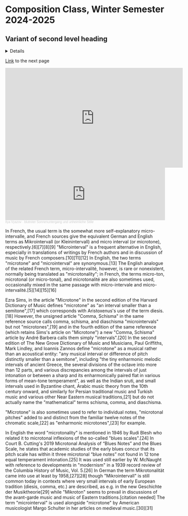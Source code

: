 # Composition Class, Winter Semester 2024-2025
## Variant of second level heading
<details>
  <summary>Details</summary>
  Little spoiler to put information
</details>

[Link](smth.md) to the next page

<iframe width="560" height="315" src="https://www.youtube.com/embed/uJ_yVK4I8xI?si=uK2GKox-HtkYPtnY" title="YouTube video player" frameborder="0" allow="accelerometer; autoplay; clipboard-write; encrypted-media; gyroscope; picture-in-picture; web-share" referrerpolicy="strict-origin-when-cross-origin" allowfullscreen></iframe>

<iframe width="100%" height="166" scrolling="no" frameborder="no" allow="autoplay" src="https://w.soundcloud.com/player/?url=https%3A//api.soundcloud.com/tracks/1896957294&color=%23ff5500&auto_play=false&hide_related=false&show_comments=true&show_user=true&show_reposts=false&show_teaser=true"></iframe><div style="font-size: 10px; color: #cccccc;line-break: anywhere;word-break: normal;overflow: hidden;white-space: nowrap;text-overflow: ellipsis; font-family: Interstate,Lucida Grande,Lucida Sans Unicode,Lucida Sans,Garuda,Verdana,Tahoma,sans-serif;font-weight: 100;"><a href="https://soundcloud.com/ilya-vyazov" title="Ilya Vyazov" target="_blank" style="color: #cccccc; text-decoration: none;">Ilya Vyazov</a> · <a href="https://soundcloud.com/ilya-vyazov/blutroter-sonnenuntergang-und-unheimliche-stille" title="blutroter Sonnenuntergang und unheimliche Stille" target="_blank" style="color: #cccccc; text-decoration: none;">blutroter Sonnenuntergang und unheimliche Stille</a></div>

<p>
  In French, the usual term is the somewhat more self-explanatory micro-intervalle, and French sources give the equivalent German and English terms as Mikrointervall (or Kleinintervall) and micro interval (or microtone), respectively.[6][7][8][9] "Microinterval" is a frequent alternative in English, especially in translations of writings by French authors and in discussion of music by French composers.[10][11][12] In English, the two terms "microtone" and "microinterval" are synonymous.[13] The English analogue of the related French term, micro-intervalité, however, is rare or nonexistent, normally being translated as "microtonality"; in French, the terms micro-ton, microtonal (or micro-tonal), and microtonalité are also sometimes used, occasionally mixed in the same passage with micro-intervale and micro-intervalité.[5][14][15][16]

Ezra Sims, in the article "Microtone" in the second edition of the Harvard Dictionary of Music defines "microtone" as "an interval smaller than a semitone",[17] which corresponds with Aristoxenus's use of the term diesis.[18] However, the unsigned article "Comma, Schisma" in the same reference source calls comma, schisma, and diaschisma "microintervals" but not "microtones",[19] and in the fourth edition of the same reference (which retains Sims's article on "Microtone") a new "Comma, Schisma" article by André Barbera calls them simply "intervals".[20] In the second edition of The New Grove Dictionary of Music and Musicians, Paul Griffiths, Mark Lindley, and Ioannis Zannos define "microtone" as a musical rather than an acoustical entity: "any musical interval or difference of pitch distinctly smaller than a semitone", including "the tiny enharmonic melodic intervals of ancient Greece, the several divisions of the octave into more than 12 parts, and various discrepancies among the intervals of just intonation or between a sharp and its enharmonically paired flat in various forms of mean-tone temperament", as well as the Indian sruti, and small intervals used in Byzantine chant, Arabic music theory from the 10th century onward, and similarly for Persian traditional music and Turkish music and various other Near Eastern musical traditions,[21] but do not actually name the "mathematical" terms schisma, comma, and diaschisma.

"Microtone" is also sometimes used to refer to individual notes, "microtonal pitches" added to and distinct from the familiar twelve notes of the chromatic scale,[22] as "enharmonic microtones",[23] for example.

In English the word "microtonality" is mentioned in 1946 by Rudi Blesh who related it to microtonal inflexions of the so-called "blues scales".[24] In Court B. Cutting's 2019 Microtonal Analysis of “Blues Notes” and the Blues Scale, he states that academic studies of the early blues concur that its pitch scale has within it three microtonal “blue notes” not found in 12 tone equal temperament intonation.[25] It was used still earlier by W. McNaught with reference to developments in "modernism" in a 1939 record review of the Columbia History of Music, Vol. 5.[26] In German the term Mikrotonalität came into use at least by 1958,[27][28] though "Mikrointervall" is still common today in contexts where very small intervals of early European tradition (diesis, comma, etc.) are described, as e.g. in the new Geschichte der Musiktheorie[29] while "Mikroton" seems to prevail in discussions of the avant-garde music and music of Eastern traditions.[citation needed] The term "microinterval" is used alongside "microtone" by American musicologist Margo Schulter in her articles on medieval music.[30][31]
</p>
